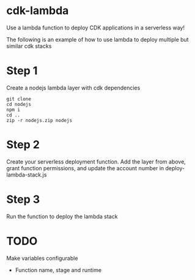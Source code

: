 # cdk-lambda

Use a lambda function to deploy CDK applications in a serverless way!

The following is an example of how to use lambda to deploy multiple but similar cdk stacks

# Step 1
Create a nodejs lambda layer with cdk dependencies

```
git clone
cd nodejs
npm i
cd ..
zip -r nodejs.zip nodejs
```

# Step 2
Create your serverless deployment function. Add the layer from above, grant function permissions, and update the account number in deploy-lambda-stack.js

# Step 3
Run the function to deploy the lambda stack

# TODO
Make variables configurable
  * Function name, stage and runtime
